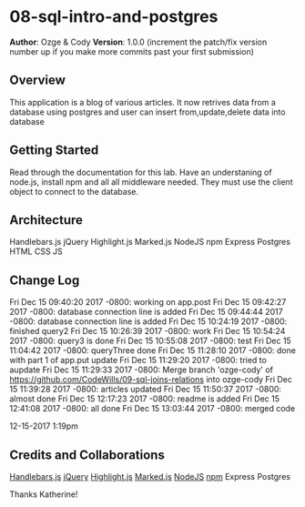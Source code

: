 # 08-sql-intro-and-postgres

**Author**: Ozge & Cody
**Version**: 1.0.0 (increment the patch/fix version number up if you make more commits past your first submission)

## Overview
<!-- Provide a high level overview of what this application is and why you are building it, beyond the fact that it's an assignment for a Code Fellows 301 class. (i.e. What's your problem domain?) -->
This application is a blog of various articles. It now retrives data from a database using postgres and user can insert from,update,delete data into database

## Getting Started
<!-- What are the steps that a user must take in order to build this app on their own machine and get it running? -->
Read through the documentation for this lab. Have an understaning of node.js, install npm and all all middleware needed. They must use the client object to connect to the database.  

## Architecture
<!-- Provide a detailed description of the application design. What technologies (languages, libraries, etc) you're using, and any other relevant design information. -->
Handlebars.js
jQuery
Highlight.js
Marked.js
NodeJS
npm
Express
Postgres
HTML
CSS
JS

## Change Log
Fri Dec 15 09:40:20 2017 -0800: working on app.post
Fri Dec 15 09:42:27 2017 -0800: database connection line is added
Fri Dec 15 09:44:44 2017 -0800: database connection line is added
Fri Dec 15 10:24:19 2017 -0800: finished query2
Fri Dec 15 10:26:39 2017 -0800: work
Fri Dec 15 10:54:24 2017 -0800: query3 is done
Fri Dec 15 10:55:08 2017 -0800: test
Fri Dec 15 11:04:42 2017 -0800: queryThree done
Fri Dec 15 11:28:10 2017 -0800: done with part 1 of app.put update
Fri Dec 15 11:29:20 2017 -0800: tried to aupdate
Fri Dec 15 11:29:33 2017 -0800: Merge branch 'ozge-cody' of https://github.com/CodeWills/09-sql-joins-relations into ozge-cody
Fri Dec 15 11:39:28 2017 -0800: articles updated
Fri Dec 15 11:50:37 2017 -0800: almost done
Fri Dec 15 12:17:23 2017 -0800: readme is added
Fri Dec 15 12:41:08 2017 -0800: all done
Fri Dec 15 13:03:44 2017 -0800: merged code

12-15-2017 1:19pm
## Credits and Collaborations
<!-- Give credit (and a link) to other people or resources that helped you build this application. -->
[Handlebars.js](http://handlebarsjs.com/)
[jQuery](https://jquery.com/)
[Highlight.js](https://highlightjs.org/)
[Marked.js](https://github.com/chjj/marked)
[NodeJS](https://nodejs.org)
[npm](https://www.npmjs.com/)
Express
Postgres

 Thanks Katherine!
